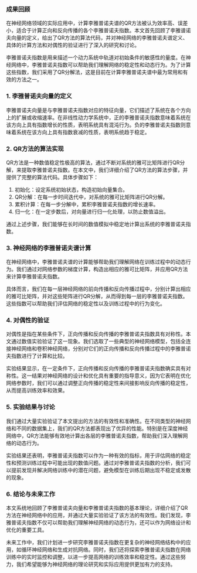 ### 成果回顾

在神经网络领域的实际应用中，计算李雅普诺夫谱的QR方法被认为效率高、误差小，适合于计算正向和反向传播的各个李雅普诺夫指数。本文首先回顾了李雅谱诺夫向量的定义，给出了QR方法的算法代码，并对神经网络的李雅普诺夫谱定义、具体的计算方法和对偶性的验证进行了深入的研究和讨论。

李雅普诺夫指数是用来描述一个动力系统中轨道对初始条件的敏感性的量度。在神经网络中，李雅普诺夫指数可以帮助我们理解网络的稳定性和动态行为。为了计算这些指数，我们采用了QR分解法，这是目前在计算李雅普诺夫谱中最为常用和有效的方法之一。

### 1. 李雅普诺夫向量的定义

李雅普诺夫向量是与李雅普诺夫指数对应的特征向量，它们描述了系统在各个方向上的扩展或收缩速率。在非线性动力学系统中，正的李雅普诺夫指数意味着系统在该方向上具有指数增长的性质，表明系统具有混沌行为。负的李雅普诺夫指数则意味着系统在该方向上具有指数衰减的性质，表明系统趋于稳定。

### 2. QR方法的算法实现

QR方法是一种数值稳定性极高的算法，通过不断对系统的雅可比矩阵进行QR分解，来提取李雅普诺夫指数。在本文中，我们详细介绍了QR方法的算法步骤，并提供了完整的算法代码。具体步骤如下：

1. 初始化：设定系统初始状态，构造初始向量集合。
2. QR分解：在每一步时间迭代中，对系统的雅可比矩阵进行QR分解。
3. 累积计算：在每一步分解中，累积李雅普诺夫指数的增长速率。
4. 归一化：在一定步数后，对向量进行归一化处理，以防止数值溢出。

通过上述步骤，我们能够在长时间的数值模拟中稳定地计算出系统的李雅普诺夫指数。

### 3. 神经网络的李雅普诺夫谱计算

在神经网络中，李雅普诺夫谱的计算能够帮助我们理解网络在训练过程中的动态行为。我们通过对网络参数的梯度计算，构造出相应的雅可比矩阵，并应用QR方法来计算李雅普诺夫指数。

具体而言，我们在每一层神经网络的前向传播和反向传播过程中，分别计算出相应的雅可比矩阵，并对这些矩阵进行QR分解，从而得到每一层的李雅普诺夫指数。这些指数可以帮助我们评估网络的稳定性以及训练过程中的行为变化。

### 4. 对偶性的验证

对偶性是指在某些条件下，正向传播和反向传播的李雅普诺夫指数具有对称性。本文通过数值实验验证了这一现象。我们选取了一些典型的神经网络模型，包括全连接神经网络和卷积神经网络，分别对它们的正向传播和反向传播过程中的李雅普诺夫指数进行了计算和比较。

实验结果显示，在一定条件下，正向传播和反向传播的李雅普诺夫指数确实具有对称性。这一结果对神经网络的设计和优化具有重要的指导意义，因为它表明在优化网络参数时，我们可以通过调整正向传播的稳定性来间接影响反向传播的稳定性，从而提高训练效率和效果。

### 5. 实验结果与讨论

我们通过大量实验验证了本文提出的方法的有效性和准确性。在不同类型的神经网络和不同的数据集上，我们的QR方法都表现出了优异的性能。特别是在深度神经网络中，QR方法能够有效地计算出各层的李雅普诺夫指数，帮助我们深入理解网络的动态行为。

实验结果还表明，李雅普诺夫指数可以作为一种有效的指标，用于评估网络的稳定性和预测训练过程中可能出现的数值问题。通过对李雅普诺夫指数的分析，我们可以提前发现并解决网络训练中的潜在问题，避免模型在训练后期出现不稳定或发散的现象。

### 6. 结论与未来工作

本文系统地回顾了李雅普诺夫向量和李雅普诺夫指数的基本理论，详细介绍了QR方法在神经网络中的应用，并通过大量实验验证了该方法的有效性。我们发现，李雅普诺夫指数不仅可以帮助我们理解神经网络的动态行为，还可以作为网络设计和优化的重要工具。

未来工作中，我们计划进一步研究李雅普诺夫指数在更复杂的神经网络结构中的应用，如循环神经网络和生成对抗网络。同时，我们还将探索李雅普诺夫指数在网络训练中的实时监控和调整，以进一步提高网络的训练效率和稳定性。通过这些努力，我们希望能够为神经网络的理论研究和实际应用提供更加有力的支持。